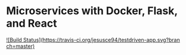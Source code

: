 # Microservices with Docker, Flask, and React
[![Build Status](https://travis-ci.org/jesusce94/testdriven-app.svg?bran
ch=master)](https://travis-ci.org/jesusce94/testdriven-app)
